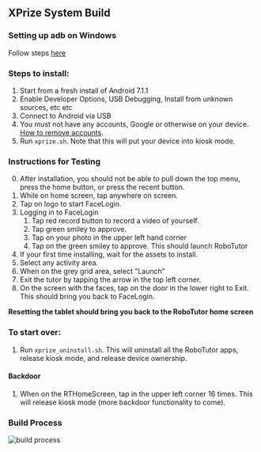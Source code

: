 ## XPrize System Build

### Setting up adb on Windows
Follow steps [here](https://www.xda-developers.com/install-adb-windows-macos-linux/)

### Steps to install:

1. Start from a fresh install of Android 7.1.1
2. Enable Developer Options, USB Debugging, Install from unknown sources, etc etc
3. Connect to Android via USB
4. You must not have any accounts, Google or otherwise on your device. [How to remove accounts](https://support.google.com/nexus/answer/2840815?hl=en).
5. Run `xprize.sh`. Note that this will put your device into kiosk mode.

### Instructions for Testing
0. After installation, you should not be able to pull down the top menu, press the home button, or press the recent button. 
1. While on home screen, tap anywhere on screen.
2. Tap on logo to start FaceLogin.
3. Logging in to FaceLogin
	1. Tap red record button to record a video of yourself.
	2. Tap green smiley to approve.
	3. Tap on your photo in the upper left hand corner
	4. Tap on the green smiley to approve. This should launch RoboTutor
4. If your first time installing, wait for the assets to install.
5. Select any activity area.
6. When on the grey grid area, select "Launch"
7. Exit the tutor by tapping the arrow in the top left corner.
8. On the screen with the faces, tap on the door in the lower right to Exit. This should bring you back to FaceLogin.

**Resetting the tablet should bring you back to the RoboTutor home screen**




### To start over:
1. Run `xprize_uninstall.sh`. This will uninstall all the RoboTutor apps, release kiosk mode, and release device ownership.


#### Backdoor
1. When on the RTHomeScreen, tap in the upper left corner 16 times. This will release kiosk mode (more backdoor functionality to come).



### Build Process
![build process](XPrizeSystemBuild/build_process.png)
